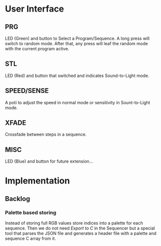 
# User Interface

## PRG
LED (Green) and button to Select a Program/Sequence.
A long press will switch to random mode. After that,
any press will leaf the random mode with the current
program active.

## STL
LED (Red) and button that switched and indicates Sound-to-Light mode.

## SPEED/SENSE
A poti to adjust the speed in normal mode or sensitivity in Sount-to-Light mode.

## XFADE
Crossfade between steps in a sequence.

## MISC
LED (Blue) and button for future extension...

# Implementation

## Backlog

### Palette based storing
Instead of storing full RGB values store indices into a palette for each sequence.
Then we do not need _Export to C_ in the Sequencer but a special tool that parses
the JSON file and generates a header file with a palette and sequence C array from it.
